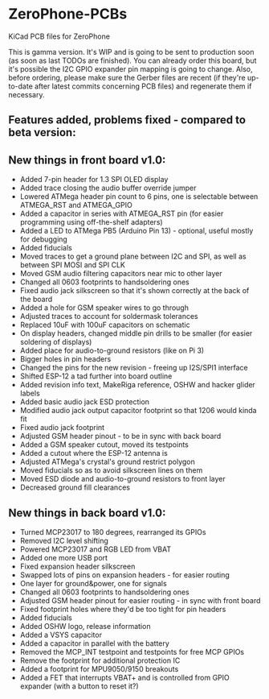 # ZeroPhone-PCBs
KiCad PCB files for ZeroPhone

This is gamma version. It's WIP and is going to be sent to production soon (as soon as last TODOs are finished). You can already order this board, but it's possible the I2C GPIO expander pin mapping is going to change. Also, before ordering, please make sure the Gerber files are recent (if they're up-to-date after latest commits concerning PCB files) and regenerate them if necessary.

## Features added, problems fixed - compared to beta version:

## New things in front board v1.0:

* Added 7-pin header for 1.3 SPI OLED display
* Added trace closing the audio buffer override jumper
* Lowered ATMega header pin count to 6 pins, one is selectable between ATMEGA_RST and ATMEGA_GPIO
* Added a capacitor in series with ATMEGA_RST pin (for easier programming using off-the-shelf adapters)
* Added a LED to ATMega PB5 (Arduino Pin 13) - optional, useful mostly for debugging
* Added fiducials 
* Moved traces to get a ground plane between I2C and SPI, as well as between SPI MOSI and SPI CLK
* Moved GSM audio filtering capacitors near mic to other layer
* Changed all 0603 footprints to handsoldering ones
* Fixed audio jack silkscreen so that it's shown correctly at the back of the board
* Added a hole for GSM speaker wires to go through
* Adjusted traces to account for soldermask tolerances
* Replaced 10uF with 100uF capacitors on schematic
* On display headers, changed middle pin drills to be smaller (for easier soldering of displays)
* Added place for audio-to-ground resistors (like on Pi 3)
* Bigger holes in pin headers
* Changed the pins for the new revision - freeing up I2S/SPI1 interface
* Shifted ESP-12 a tad further into board outline
* Added revision info text, MakeRiga reference, OSHW and hacker glider labels
* Added basic audio jack ESD protection 
* Modified audio jack output capacitor footprint so that 1206 would kinda fit
* Fixed audio jack footprint
* Adjusted GSM header pinout - to be in sync with back board
* Added a GSM speaker cutout, moved its testpoints
* Added a cutout where the ESP-12 antenna is
* Adjusted ATMega's crystal's ground restrict polygon
* Moved fiducials so as to avoid silkscreen lines on them
* Moved ESD diode and audio-to-ground resistors to front layer
* Decreased ground fill clearances

## New things in back board v1.0:

* Turned MCP23017 to 180 degrees, rearranged its GPIOs
* Removed I2C level shifting
* Powered MCP23017 and RGB LED from VBAT
* Added one more USB port
* Fixed expansion header silkscreen
* Swapped lots of pins on expansion headers - for easier routing
* One layer for ground&power, one for signals
* Changed all 0603 footprints to handsoldering ones
* Adjusted GSM header pinout for easier routing - in sync with front board
* Fixed footprint holes where they'd be too tight for pin headers
* Added fiducials
* Added OSHW logo, release information
* Added a VSYS capacitor
* Added a capacitor in parallel with the battery
* Removed the MCP_INT testpoint and testpoints for free MCP GPIOs
* Remove the footprint for additional protection IC
* Added a footprint for MPU9050/9150 breakouts
* Added a FET that interrupts VBAT+ and is controlled from GPIO expander (with a button to reset it?)